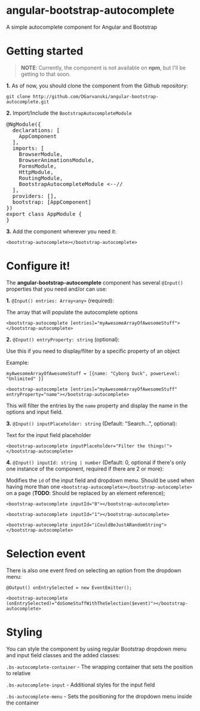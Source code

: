 # angular-bootstrap-autocomplete
A simple autocomplete component for Angular and Bootstrap

# Getting started
> **NOTE**: Currently, the component is not available on **npm**, but I'll be getting to that soon.

**1.** As of now, you should clone the component from the Github repository:

`git clone http://github.com/DGarvanski/angular-bootstrap-autocomplete.git`

**2.** Import/Include the `BootstrapAutocompleteModule`

<pre>@NgModule({
  declarations: [
    AppComponent
  ],
  imports: [
    BrowserModule,
    BrowserAnimationsModule,
    FormsModule,
    HttpModule,
    RoutingModule,
    BootstrapAutocompleteModule <--//
  ],
  providers: [],
  bootstrap: [AppComponent]
})
export class AppModule {
}</pre>

**3.** Add the component wherever you need it: 

`<bootstrap-autocomplete></bootstrap-autocomplete>`

# Configure it!
The **angular-bootstrap-autocomplete** component has several `@Input()` properties that you need and/or can use:

**1.** `@Input() entries: Array<any>` (required):

The array that will populate the autocomplete options

`<bootstrap-autocomplete [entries]="myAwesomeArrayOfAwesomeStuff"></bootstrap-autocomplete>`


**2.** `@Input() entryProperty: string` (optional): 

Use this if you need to display/filter by a specific property of an object

Example: 

`myAwesomeArrayOfAwesomeStuff = [{name: "Cyborg Duck", powerLevel: "Unlimited" }]`

`<bootstrap-autocomplete [entries]="myAwesomeArrayOfAwesomeStuff" entryProperty="name"></bootstrap-autocomplete>`

This will filter the entries by the `name` property and display the name in the options and input field.


**3.** `@Input() inputPlaceholder: string` (Default: "Search...", optional):

Text for the input field placeholder

`<bootstrap-autocomplete inputPlaceholder="Filter the things!"></bootstrap-autocomplete>`

**4.** `@Input() inputId: string | number` (Default: 0, optional if there's only one instance of the component, required if there are 2 or more):

Modifies the `id` of the input field and dropdown menu. Should be used when having more than one `<bootstrap-autocomplete></bootstrap-autocomplete>` on a page (**TODO**: Should be replaced by an element reference);

`<bootstrap-autocomplete inputId="0"></bootstrap-autocomplete>`

`<bootstrap-autocomplete inputId="1"></bootstrap-autocomplete>`

`<bootstrap-autocomplete inputId="iCouldBeJustARandomString"></bootstrap-autocomplete>`


# Selection event
There is also one event fired on selecting an option from the dropdown menu:

`@Output() onEntrySelected = new EventEmitter();`

`<bootstrap-autocomplete (onEntrySelected)="doSomeStuffWithTheSelection($event)"></bootstrap-autocomplete>`

# Styling
You can style the component by using regular Bootstrap dropdown menu and input field classes and the added classes:

`.bs-autocomplete-container` - The wrapping container that sets the position to relative

`.bs-autocomplete-input` - Additional styles for the input field

`.bs-autocomplete-menu` - Sets the positioning for the dropdown menu inside the container




